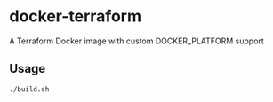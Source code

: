 # docker-terraform
A Terraform Docker image with custom DOCKER_PLATFORM support

## Usage
```sh
./build.sh
```